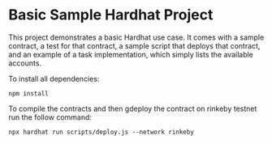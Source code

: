 # Basic Sample Hardhat Project

This project demonstrates a basic Hardhat use case. It comes with a sample contract, a test for that contract, a sample script that deploys that contract, and an example of a task implementation, which simply lists the available accounts.

To install all dependencies:

```shell
npm install
```

To compile the contracts and then gdeploy the contract on rinkeby testnet run the follow command:
```shell
npx hardhat run scripts/deploy.js --network rinkeby
```